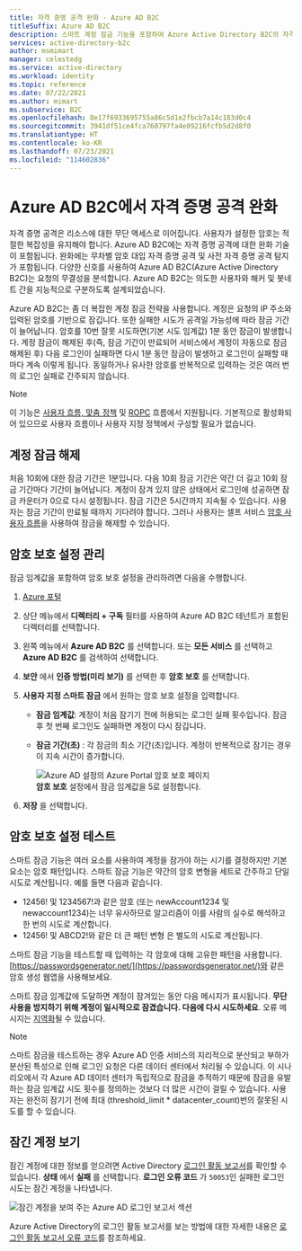 ```yaml
---
title: 자격 증명 공격 완화 - Azure AD B2C
titleSuffix: Azure AD B2C
description: 스마트 계정 잠금 기능을 포함하여 Azure Active Directory B2C의 자격 증명 공격(암호 공격)에 대한 검색 및 완화 기술에 대해 알아봅니다.
services: active-directory-b2c
author: msmimart
manager: celestedg
ms.service: active-directory
ms.workload: identity
ms.topic: reference
ms.date: 07/22/2021
ms.author: mimart
ms.subservice: B2C
ms.openlocfilehash: 8e17f6933695755a86c5d1e2fbcb7a14c183d0c4
ms.sourcegitcommit: 3941df51ce4fca760797fa4e09216fcfb5d2d8f0
ms.translationtype: HT
ms.contentlocale: ko-KR
ms.lasthandoff: 07/23/2021
ms.locfileid: "114602836"
---
```

# <a name="mitigate-credential-attacks-in-azure-ad-b2c"></a>Azure AD B2C에서 자격 증명 공격 완화

자격 증명 공격은 리소스에 대한 무단 액세스로 이어집니다. 사용자가 설정한 암호는 적절한 복잡성을 유지해야 합니다. Azure AD B2C에는 자격 증명 공격에 대한 완화 기술이 포함됩니다. 완화에는 무차별 암호 대입 자격 증명 공격 및 사전 자격 증명 공격 탐지가 포함됩니다. 다양한 신호를 사용하여 Azure AD B2C(Azure Active Directory B2C)는 요청의 무결성을 분석합니다. Azure AD B2C는 의도한 사용자와 해커 및 봇네트 간을 지능적으로 구분하도록 설계되었습니다.

Azure AD B2C는 좀 더 복잡한 계정 잠금 전략을 사용합니다. 계정은 요청의 IP 주소와 입력된 암호를 기반으로 잠깁니다. 또한 실패한 시도가 공격일 가능성에 따라 잠금 기간이 늘어납니다. 암호를 10번 잘못 시도하면(기본 시도 임계값) 1분 동안 잠금이 발생합니다. 계정 잠금이 해제된 후(즉, 잠금 기간이 만료되어 서비스에서 계정이 자동으로 잠금 해제된 후) 다음 로그인이 실패하면 다시 1분 동안 잠금이 발생하고 로그인이 실패할 때마다 계속 이렇게 됩니다. 동일하거나 유사한 암호를 반복적으로 입력하는 것은 여러 번의 로그인 실패로 간주되지 않습니다.

> [!NOTE]
> 이 기능은 [사용자 흐름, 맞춤 정책](user-flow-overview.md) 및 [ROPC](add-ropc-policy.md) 흐름에서 지원됩니다. 기본적으로 활성화되어 있으므로 사용자 흐름이나 사용자 지정 정책에서 구성할 필요가 없습니다.

## <a name="unlock-accounts"></a>계정 잠금 해제

처음 10회에 대한 잠금 기간은 1분입니다. 다음 10회 잠금 기간은 약간 더 길고 10회 잠금 기간마다 기간이 늘어납니다. 계정이 잠겨 있지 않은 상태에서 로그인에 성공하면 잠금 카운터가 0으로 다시 설정됩니다. 잠금 기간은 5시간까지 지속될 수 있습니다. 사용자는 잠금 기간이 만료될 때까지 기다려야 합니다. 그러나 사용자는 셀프 서비스 [암호 사용자 흐름](add-password-reset-policy.md)을 사용하여 잠금을 해제할 수 있습니다.

## <a name="manage-password-protection-settings"></a>암호 보호 설정 관리

잠금 임계값을 포함하여 암호 보호 설정을 관리하려면 다음을 수행합니다.

1. [Azure 포털](https://portal.azure.com)
1. 상단 메뉴에서 **디렉터리 + 구독** 필터를 사용하여 Azure AD B2C 테넌트가 포함된 디렉터리를 선택합니다.
1. 왼쪽 메뉴에서 **Azure AD B2C** 를 선택합니다. 또는 **모든 서비스** 를 선택하고 **Azure AD B2C** 를 검색하여 선택합니다.
1. **보안** 에서 **인증 방법(미리 보기)** 를 선택한 후 **암호 보호** 를 선택합니다.
1. **사용자 지정 스마트 잠금** 에서 원하는 암호 보호 설정을 입력합니다.

   - **잠금 임계값**: 계정이 처음 잠기기 전에 허용되는 로그인 실패 횟수입니다. 잠금 후 첫 번째 로그인도 실패하면 계정이 다시 잠깁니다.
   - **잠금 기간(초)** : 각 잠금의 최소 기간(초)입니다. 계정이 반복적으로 잠기는 경우 이 지속 시간이 증가합니다.

       ![Azure AD 설정의 Azure Portal 암호 보호 페이지](./media/threat-management/portal-02-password-protection.png)
    <br />**암호 보호** 설정에서 잠금 임계값을 5로 설정합니다.

1. **저장** 을 선택합니다.

## <a name="testing-the-password-protection-settings"></a>암호 보호 설정 테스트

스마트 잠금 기능은 여러 요소를 사용하여 계정을 잠가야 하는 시기를 결정하지만 기본 요소는 암호 패턴입니다. 스마트 잠금 기능은 약간의 암호 변형을 세트로 간주하고 단일 시도로 계산됩니다. 예를 들면 다음과 같습니다.

- 12456! 및 1234567!과 같은 암호 (또는 newAccount1234 및 newaccount1234)는 너무 유사하므로 알고리즘이 이를 사람의 실수로 해석하고 한 번의 시도로 계산합니다.
- 12456! 및 ABCD2!와 같은 더 큰 패턴 변형 은 별도의 시도로 계산됩니다.

스마트 잠금 기능을 테스트할 때 입력하는 각 암호에 대해 고유한 패턴을 사용합니다. [https://passwordsgenerator.net/](https://passwordsgenerator.net/)와 같은 암호 생성 웹앱을 사용해보세요.

스마트 잠금 임계값에 도달하면 계정이 잠겨있는 동안 다음 메시지가 표시됩니다. **무단 사용을 방지하기 위해 계정이 일시적으로 잠겼습니다. 다음에 다시 시도하세요**. 오류 메시지는 [지역화](localization-string-ids.md#sign-up-or-sign-in-error-messages)될 수 있습니다.

> [!NOTE]
> 스마트 잠금을 테스트하는 경우 Azure AD 인증 서비스의 지리적으로 분산되고 부하가 분산된 특성으로 인해 로그인 요청은 다른 데이터 센터에서 처리될 수 있습니다. 이 시나리오에서 각 Azure AD 데이터 센터가 독립적으로 잠금을 추적하기 때문에 잠금을 유발하는 잠금 임계값 시도 횟수를 정의하는 것보다 더 많은 시간이 걸릴 수 있습니다. 사용자는 완전히 잠기기 전에 최대 (threshold_limit * datacenter_count)번의 잘못된 시도를 할 수 있습니다.

## <a name="viewing-locked-out-accounts"></a>잠긴 계정 보기

잠긴 계정에 대한 정보를 얻으려면 Active Directory [로그인 활동 보고서](../active-directory/reports-monitoring/concept-sign-ins.md)를 확인할 수 있습니다. **상태** 에서 **실패** 를 선택합니다. **로그인 오류 코드** 가 `50053`인 실패한 로그인 시도는 잠긴 계정을 나타냅니다.

![잠긴 계정을 보여 주는 Azure AD 로그인 보고서 섹션](./media/threat-management/portal-01-locked-account.png)

Azure Active Directory의 로그인 활동 보고서를 보는 방법에 대한 자세한 내용은 [로그인 활동 보고서 오류 코드](../active-directory/reports-monitoring/concept-sign-ins.md)를 참조하세요.

